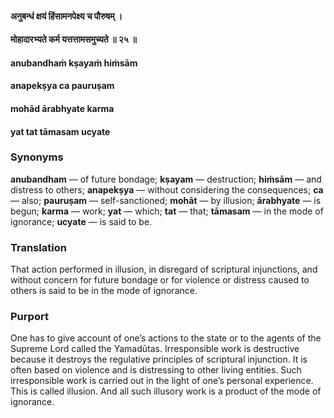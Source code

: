 #### अनुबन्धं क्षयं हिंसामनपेक्ष्य च पौरुषम् ।
#### मोहादारभ्यते कर्म यत्तत्तामसमुच्यते ॥ २५ ॥

#### anubandhaṁ kṣayaṁ hiṁsām
#### anapekṣya ca pauruṣam
#### mohād ārabhyate karma
#### yat tat tāmasam ucyate

### Synonyms

**anubandham** — of future bondage; **kṣayam** — destruction; **hiṁsām** — and distress to others; **anapekṣya** — without considering the consequences; **ca** — also; **pauruṣam** — self-sanctioned; **mohāt** — by illusion; **ārabhyate** — is begun; **karma** — work; **yat** — which; **tat** — that; **tāmasam** — in the mode of ignorance; **ucyate** — is said to be.

### Translation

That action performed in illusion, in disregard of scriptural injunctions, and without concern for future bondage or for violence or distress caused to others is said to be in the mode of ignorance.

### Purport

One has to give account of one’s actions to the state or to the agents of the Supreme Lord called the Yamadūtas. Irresponsible work is destructive because it destroys the regulative principles of scriptural injunction. It is often based on violence and is distressing to other living entities. Such irresponsible work is carried out in the light of one’s personal experience. This is called illusion. And all such illusory work is a product of the mode of ignorance.